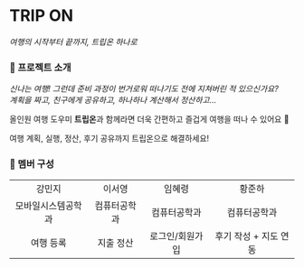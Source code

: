 # TRIP ON 
*여행의 시작부터 끝까지, 트립온 하나로*   

### 🧳 프로젝트 소개
*신나는 여행! 그런데 준비 과정이 번거로워 떠나기도 전에 지쳐버린 적 있으신가요?   
계획을 짜고, 친구에게 공유하고, 하나하나 계산해서 정산하고...*   
   
올인원 여행 도우미 **트립온**과 함께라면 더욱 간편하고 즐겁게 여행을 떠나 수 있어요 🕺   
   
여행 계획, 실행, 정산, 후기 공유까지 트립온으로 해결하세요!

### 👥 멤버 구성
<table>
  <tr>
      <td align="center">강민지</td>
      <td align="center">이서영</td>
      <td align="center">임혜령</td>
      <td align="center">황준하</td>
  </tr>
  <tr>
      <td align="center">모바일시스템공학과<br/></td>
      <td align="center">컴퓨터공학과<br/></td>
      <td align="center">컴퓨터공학과<br/></td>
      <td align="center">컴퓨터공학과<br/></td>
  </tr>
  <tr>
    <td align="center">여행 등록</td>
    <td align="center">지출 정산</td>
    <td align="center">로그인/회원가입</td>
    <td align="center">후기 작성 + 지도 연동</td>
  </tr>
</table>
